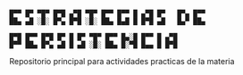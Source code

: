 ```

█▀▀ █▀ ▀█▀ █▀█ ▄▀█ ▀█▀ █▀▀ █▀▀ █ ▄▀█ █▀   █▀▄ █▀▀
██▄ ▄█ ░█░ █▀▄ █▀█ ░█░ ██▄ █▄█ █ █▀█ ▄█   █▄▀ ██▄

█▀█ █▀▀ █▀█ █▀ █ █▀ ▀█▀ █▀▀ █▄░█ █▀▀ █ ▄▀█
█▀▀ ██▄ █▀▄ ▄█ █ ▄█ ░█░ ██▄ █░▀█ █▄▄ █ █▀█
```

Repositorio principal para actividades practicas de la materia
